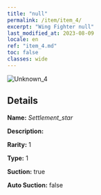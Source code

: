 ```yaml
---
title: "null"
permalink: /item/item_4/
excerpt: "Wing Fighter null"
last_modified_at: 2023-08-09
locale: en
ref: "item_4.md"
toc: false
classes: wide
---
```



 ![Unknown_4](/images/item/Settlement_star_p.png)



## Details

 **Name:** *Settlement_star* 

 **Description:** 

 **Rarity:** 1 

 **Type:** 1 

 **Suction:** true 

 **Auto Suction:** false 


